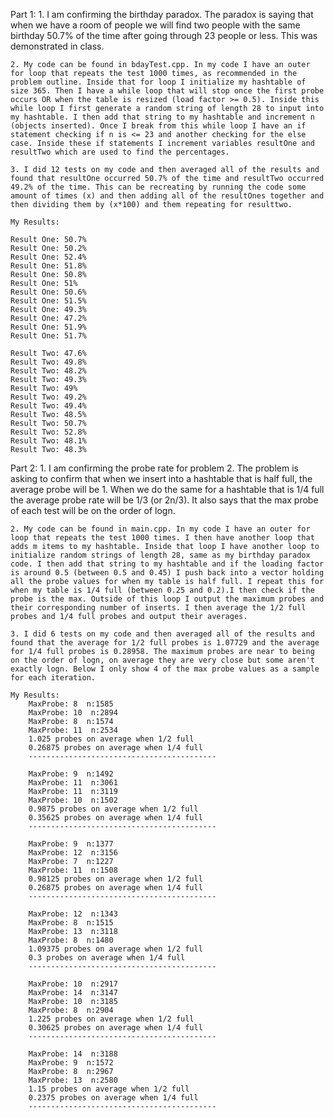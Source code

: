 Part 1:
    1. I am confirming the birthday paradox. The paradox is saying that when we have a room of people we will find two people with the same birthday 50.7% of the time after going through 23 people or less. This was demonstrated in class.

    2. My code can be found in bdayTest.cpp. In my code I have an outer for loop that repeats the test 1000 times, as recommended in the problem outline. Inside that for loop I initialize my hashtable of size 365. Then I have a while loop that will stop once the first probe occurs OR when the table is resized (load factor >= 0.5). Inside this while loop I first generate a random string of length 28 to input into my hashtable. I then add that string to my hashtable and increment n (objects inserted). Once I break from this while loop I have an if statement checking if n is <= 23 and another checking for the else case. Inside these if statements I increment variables resultOne and resultTwo which are used to find the percentages.

    3. I did 12 tests on my code and then averaged all of the results and found that resultOne occurred 50.7% of the time and resultTwo occurred 49.2% of the time. This can be recreating by running the code some amount of times (x) and then adding all of the resultOnes together and then dividing them by (x*100) and them repeating for resulttwo.

    My Results:

    Result One: 50.7%
    Result One: 50.2%
    Result One: 52.4%
    Result One: 51.8%
    Result One: 50.8%
    Result One: 51%
    Result One: 50.6%
    Result One: 51.5%
    Result One: 49.3%
    Result One: 47.2%
    Result One: 51.9%
    Result One: 51.7%

    Result Two: 47.6%
    Result Two: 49.8%
    Result Two: 48.2%
    Result Two: 49.3%
    Result Two: 49%
    Result Two: 49.2%
    Result Two: 49.4%
    Result Two: 48.5%
    Result Two: 50.7%
    Result Two: 52.8%
    Result Two: 48.1%
    Result Two: 48.3%

Part 2:
    1. I am confirming the probe rate for problem 2. The problem is asking to confirm that when we insert into a hashtable that is half full, the average probe will be 1. When we do the same for a hashtable that is 1/4 full the average probe rate will be 1/3 (or 2n/3). It also says that the max probe of each test will be on the order of logn.

    2. My code can be found in main.cpp. In my code I have an outer for loop that repeats the test 1000 times. I then have another loop that adds m items to my hashtable. Inside that loop I have another loop to initialize random strings of length 28, same as my birthday paradox code. I then add that string to my hashtable and if the loading factor is around 0.5 (between 0.5 and 0.45) I push back into a vector holding all the probe values for when my table is half full. I repeat this for when my table is 1/4 full (between 0.25 and 0.2).I then check if the probe is the max. Outside of this loop I output the maximum probes and their corresponding number of inserts. I then average the 1/2 full probes and 1/4 full probes and output their averages.

    3. I did 6 tests on my code and then averaged all of the results and found that the average for 1/2 full probes is 1.07729 and the average for 1/4 full probes is 0.28958. The maximum probes are near to being on the order of logn, on average they are very close but some aren't exactly logn. Below I only show 4 of the max probe values as a sample for each iteration.

    My Results:
        MaxProbe: 8  n:1585
        MaxProbe: 10  n:2894
        MaxProbe: 8  n:1574
        MaxProbe: 11  n:2534
        1.025 probes on average when 1/2 full
        0.26875 probes on average when 1/4 full
        ------------------------------------------

        MaxProbe: 9  n:1492
        MaxProbe: 11  n:3061
        MaxProbe: 11  n:3119
        MaxProbe: 10  n:1502
        0.9875 probes on average when 1/2 full
        0.35625 probes on average when 1/4 full
        ------------------------------------------

        MaxProbe: 9  n:1377
        MaxProbe: 12  n:3156
        MaxProbe: 7  n:1227
        MaxProbe: 11  n:1508
        0.98125 probes on average when 1/2 full
        0.26875 probes on average when 1/4 full
        ------------------------------------------

        MaxProbe: 12  n:1343
        MaxProbe: 8  n:1515
        MaxProbe: 13  n:3118
        MaxProbe: 8  n:1480
        1.09375 probes on average when 1/2 full
        0.3 probes on average when 1/4 full
        ------------------------------------------

        MaxProbe: 10  n:2917
        MaxProbe: 14  n:3147
        MaxProbe: 10  n:3185
        MaxProbe: 8  n:2904
        1.225 probes on average when 1/2 full
        0.30625 probes on average when 1/4 full
        ------------------------------------------

        MaxProbe: 14  n:3188
        MaxProbe: 9  n:1572
        MaxProbe: 8  n:2967
        MaxProbe: 13  n:2580
        1.15 probes on average when 1/2 full
        0.2375 probes on average when 1/4 full
        ------------------------------------------